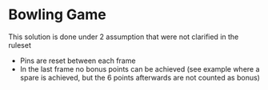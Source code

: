 # Bowling Game
This solution is done under 2 assumption that were not clarified in the ruleset
- Pins are reset between each frame
- In the last frame no bonus points can be achieved (see example where a spare is achieved, but the 6 points afterwards are not counted as bonus)